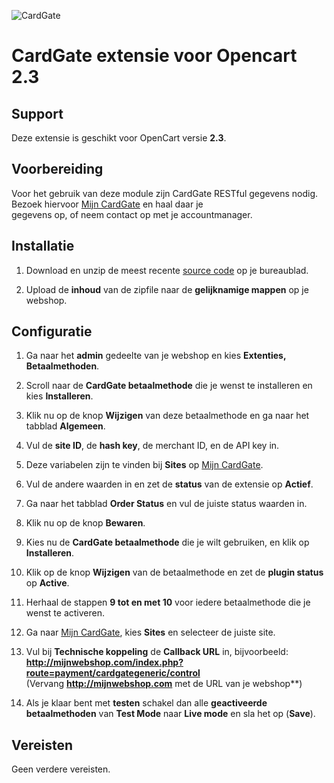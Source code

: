 ![CardGate](https://cdn.curopayments.net/thumb/200/logos/cardgate.png)

# CardGate extensie voor Opencart 2.3

## Support

Deze extensie is geschikt voor OpenCart versie **2.3**.

## Voorbereiding

Voor het gebruik van deze module zijn CardGate RESTful gegevens nodig.  
Bezoek hiervoor [Mijn CardGate](https://my.cardgate.com/) en haal daar je  
gegevens op, of neem contact op met je accountmanager.  

## Installatie

1. Download en unzip de meest recente [source code](https://github.com/cardgate/opencart23/releases/) op je bureaublad.

2. Upload de **inhoud** van de zipfile naar de **gelijknamige mappen** op je webshop.

## Configuratie

1. Ga naar het **admin** gedeelte van je webshop en kies **Extenties, Betaalmethoden**.

2. Scroll naar de **CardGate betaalmethode** die je wenst te installeren en kies **Installeren**.

3. Klik nu op de knop **Wijzigen** van deze betaalmethode en ga naar het tabblad **Algemeen**. 

4. Vul de **site ID**, de **hash key**, de merchant ID, en de API key in.

5. Deze variabelen zijn te vinden bij **Sites** op [Mijn CardGate](https://my.cardgate.com/).

6. Vul de andere waarden in en zet de **status** van de extensie op **Actief**.

7. Ga naar het tabblad **Order Status** en vul de juiste status waarden in.

8. Klik nu op de knop **Bewaren**.

9. Kies nu de **CardGate betaalmethode** die je wilt gebruiken, en klik op **Installeren**.

10. Klik op de knop **Wijzigen** van de betaalmethode en zet de **plugin status** op **Active**.

11. Herhaal de stappen **9 tot en met 10** voor iedere betaalmethode die je wenst te activeren.

12. Ga naar [Mijn CardGate](https://my.cardgate.com/), kies **Sites** en selecteer de juiste site.
 
13. Vul bij **Technische koppeling** de **Callback URL** in, bijvoorbeeld:  
    **http://mijnwebshop.com/index.php?route=payment/cardgategeneric/control**  
    (Vervang **http://mijnwebshop.com** met de URL van je webshop**)    
    
14. Als je klaar bent met **testen** schakel dan alle **geactiveerde betaalmethoden** van **Test Mode** naar **Live mode** en sla het op (**Save**).

## Vereisten

Geen verdere vereisten.
